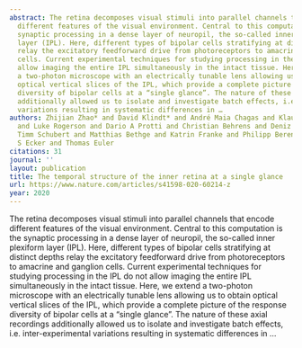 ```yaml
---
abstract: The retina decomposes visual stimuli into parallel channels that encode
  different features of the visual environment. Central to this computation is the
  synaptic processing in a dense layer of neuropil, the so-called inner plexiform
  layer (IPL). Here, different types of bipolar cells stratifying at distinct depths
  relay the excitatory feedforward drive from photoreceptors to amacrine and ganglion
  cells. Current experimental techniques for studying processing in the IPL do not
  allow imaging the entire IPL simultaneously in the intact tissue. Here, we extend
  a two-photon microscope with an electrically tunable lens allowing us to obtain
  optical vertical slices of the IPL, which provide a complete picture of the response
  diversity of bipolar cells at a “single glance”. The nature of these axial recordings
  additionally allowed us to isolate and investigate batch effects, i.e. inter-experimental
  variations resulting in systematic differences in …
authors: Zhijian Zhao* and David Klindt* and André Maia Chagas and Klaudia P Szatko
  and Luke Rogerson and Dario A Protti and Christian Behrens and Deniz Dalkara and
  Timm Schubert and Matthias Bethge and Katrin Franke and Philipp Berens and Alexander
  S Ecker and Thomas Euler
citations: 31
journal: ''
layout: publication
title: The temporal structure of the inner retina at a single glance
url: https://www.nature.com/articles/s41598-020-60214-z
year: 2020
---
```


The retina decomposes visual stimuli into parallel channels that encode different features of the visual environment. Central to this computation is the synaptic processing in a dense layer of neuropil, the so-called inner plexiform layer (IPL). Here, different types of bipolar cells stratifying at distinct depths relay the excitatory feedforward drive from photoreceptors to amacrine and ganglion cells. Current experimental techniques for studying processing in the IPL do not allow imaging the entire IPL simultaneously in the intact tissue. Here, we extend a two-photon microscope with an electrically tunable lens allowing us to obtain optical vertical slices of the IPL, which provide a complete picture of the response diversity of bipolar cells at a “single glance”. The nature of these axial recordings additionally allowed us to isolate and investigate batch effects, i.e. inter-experimental variations resulting in systematic differences in …
